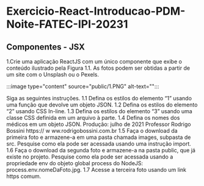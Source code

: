 # Exercicio-React-Introducao-PDM-Noite-FATEC-IPI-20231

## Componentes - JSX

1.Crie uma aplicação ReactJS com um único componente que exibe o conteúdo
ilustrado pela Figura 1.1. As fotos podem ser obtidas a partir de um site com o
Unsplash ou o Pexels.

:::image type="content" source="public/1.PNG" alt-text="":::

Siga as seguintes instruções.
1.1 Defina os estilos do elemento “1” usando uma função que devolve um objeto
JSON.
1.2 Defina os estilos do elemento “2” usando CSS In-line.
1.3 Defina os estilos do elemento “3” usando uma classe CSS definida em um arquivo
à parte.
1.4 Defina os nomes dos médicos em um objeto JSON.
Produção: julho de 2021
Professor Rodrigo Bossini
 https:// w ww.rodrigobossini.com.br
1.5 Faça o download da primeira foto e armazene-a em uma pasta chamada images,
subpasta de src. Pesquise como ela pode ser acessada usando uma instrução import.
1.6 Faça o download da segunda foto e armazene-a na pasta public, que já existe no
projeto. Pesquise como ela pode ser acessada usando a propriedade env do objeto
global process do NodeJS: process.env.nomeDaFoto.jpg.
1.7 Acesse a terceira foto usando um link https comum.